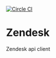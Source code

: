 [![Circle CI](https://circleci.com/gh/BauRo/Zendesk.svg?style=svg)](https://circleci.com/gh/BauRo/Zendesk)

Zendesk
=======

Zendesk api client
